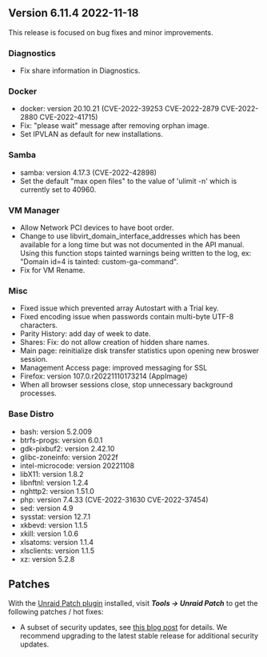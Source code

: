 ## Version 6.11.4 2022-11-18

This release is focused on bug fixes and minor improvements.

### Diagnostics

- Fix share information in Diagnostics.

### Docker

- docker: version 20.10.21 (CVE-2022-39253 CVE-2022-2879 CVE-2022-2880 CVE-2022-41715)
- Fix: "please wait" message after removing orphan image.
- Set IPVLAN as default for new installations.

### Samba

- samba: version 4.17.3 (CVE-2022-42898)
- Set the default "max open files" to the value of 'ulimit -n' which is currently set to 40960.

### VM Manager

- Allow Network PCI devices to have boot order.
- Change to use libvirt_domain_interface_addresses which has been available for a long
  time but was not documented in the API manual. Using this function stops tainted warnings
  being written to the log, ex: "Domain id=4 is tainted: custom-ga-command".
- Fix for VM Rename.

### Misc

- Fixed issue which prevented array Autostart with a Trial key.
- Fixed encoding issue when passwords contain multi-byte UTF-8 characters.
- Parity History: add day of week to date.
- Shares: Fix: do not allow creation of hidden share names.
- Main page: reinitialize disk transfer statistics upon opening new broswer session.
- Management Access page: improved messaging for SSL
- Firefox: version 107.0.r20221110173214 (AppImage)
- When all browser sessions close, stop unnecessary background processes.

### Base Distro

- bash: version 5.2.009
- btrfs-progs: version 6.0.1
- gdk-pixbuf2: version 2.42.10
- glibc-zoneinfo: version 2022f
- intel-microcode: version 20221108
- libX11: version 1.8.2
- libnftnl: version 1.2.4
- nghttp2: version 1.51.0
- php: version 7.4.33 (CVE-2022-31630 CVE-2022-37454)
- sed: version 4.9
- sysstat: version 12.7.1
- xkbevd: version 1.1.5
- xkill: version 1.0.6
- xlsatoms: version 1.1.4
- xlsclients: version 1.1.5
- xz: version 5.2.8

## Patches

With the [Unraid Patch plugin](https://forums.unraid.net/topic/185560-unraid-patch-plugin/) installed, visit ***Tools → Unraid Patch*** to get the following patches / hot fixes:

- A subset of security updates, see [this blog post](https://unraid.net/blog/cvd) for details. We recommend upgrading to the latest stable release for additional security updates.
